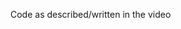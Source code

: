 Code as described/written in the video
<!DOCTYPE html>
<html lang="en">
<head>
    <meta charset="UTF-8">
    <meta name="viewport" content="width=device-width, initial-scale=1.0">
    <title>JavaScript Tutorial</title>
    <style>
        * {
            margin: 0;
            padding: 0;
        }

        .container {
            border: 2px solid red;
            margin: 3px 0;
            background: cyan;
            padding: 9px;
        }

        .bg-primary {
            background-color: blueviolet;
        }

        .text-success {
            color: white;
        }
    </style>
</head>
<body>
    <h1>Welcome to this JavaScript Tutorial</h1>
    <div id="firstContainer" class="container">
        <button id="click" onclick="clicked()">Click Me</button>
        <p>This is a paragraph which is the best para of this universe</p>
    </div>
    <div class="container">
        <p>This is a paragraph</p>
    </div>
    <script src="index.js"></script>
</body>
</html>
